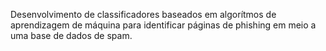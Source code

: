 Desenvolvimento de classificadores baseados em algorítmos de aprendizagem de máquina para
identificar páginas de phishing em meio a uma base de dados de spam.
